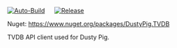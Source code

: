 [![Auto-Build](https://github.com/dustypigtv/DustyPig.TVDB/actions/workflows/auto_build.yml/badge.svg)](https://github.com/dustypigtv/DustyPig.TVDB/actions/workflows/auto_build.yml) &emsp; [![Release](https://github.com/dustypigtv/DustyPig.TVDB/actions/workflows/release.yml/badge.svg)](https://github.com/dustypigtv/DustyPig.TVDB/actions/workflows/release.yml)

Nuget: https://www.nuget.org/packages/DustyPig.TVDB

TVDB API client used for Dusty Pig.
